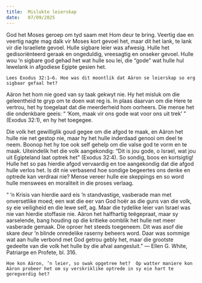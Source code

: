 ```yaml
---
title:  Mislukte leierskap
date:   07/09/2025
---
```


God het Moses geroep om tyd saam met Hom deur te bring. Veertig dae en veertig nagte mag dalk vir Moses kort gevoel het, maar dit het lank, te lank vir die Israeliete gevoel. Hulle sigbare leier was afwesig. Hulle het gedisoriënteerd geraak en ongeduldig, vreesagtig en onseker gevoel. Hulle wou ’n sigbare god gehad het wat hulle sou lei, die “gode” wat hulle hul lewelank in afgodiese Egipte gesien het.

`Lees Exodus 32:1–6. Hoe was dit moontlik dat Aäron se leierskap so erg sigbaar gefaal het?`

Aäron het hom nie goed van sy taak gekwyt nie.  Hy het misluk om die geleentheid te gryp om te doen wat reg is. In plaas daarvan om die Here te vertrou, het hy toegelaat dat die meerderheid hom oorheers. Die mense het die ondenkbare geeis: “ ‘Kom, maak vir ons gode wat voor ons uit trek’ ” (Exodus 32:1), en hy het toegegee.

Die volk het gewilliglik goud gegee om die afgod te maak, en Aäron het hulle nie net gestop nie, maar hy het hulle inderdaad genooi om deel te neem. Boonop het hy toe ook self gehelp om die valse god te vorm en te maak. Uiteindelik het die volk aangekondig: “Dit is jou gode, o Israel, wat jou uit Egipteland laat optrek het” (Exodus 32:4). So sondig, boos en kortsigtig!  Hulle het so pas hierdie afgod vervaardig en toe aangekondig dat die afgod hulle verlos het.  Is dit nie verbasend hoe sondige begeertes ons denke en optrede kan verdraai nie?  Mense vereer hulle eie skeppings en so word hulle menswees en moraliteit in die proses verlaag.

“ ’n Krisis van hierdie aard eis ’n standvastige, vasberade man met onversetlike moed; een wat die eer van God hoër as die guns van die volk, sy eie veiligheid en die lewe self, ag. Maar die tydelike leier van Israel was nie van hierdie stoffasie nie. Aäron het halfhartig teëgepraat, maar sy aarselende, bang houding op die kritieke oomblik het hulle net meer vasberade gemaak. Die oproer het steeds toegeneem. Dit was asof die skare deur ’n blinde onredelike raserny beheers word. Daar was sommige wat aan hulle verbond met God getrou gebly het, maar die grootste gedeelte van die volk het hulle by die afval aangesluit.” — Ellen G. White, Patriarge en Profete, bl. 316.

`Hoe kon Aäron, ’n leier, so swak opgetree het?  Op watter maniere kon Aäron probeer het om sy verskriklike optrede in sy eie hart te geregverdig het?`
